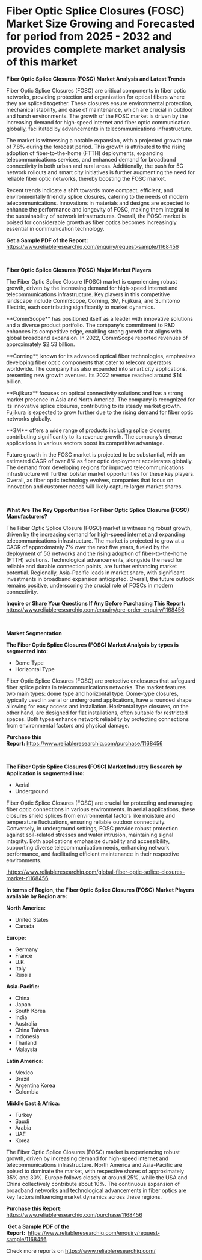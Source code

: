 <p><h1>Fiber Optic Splice Closures (FOSC) Market Size Growing and Forecasted for period from 2025 - 2032 and provides complete market analysis of this market</h1></p><p><strong>Fiber Optic Splice Closures (FOSC) Market Analysis and Latest Trends</strong></p>
<p><p>Fiber Optic Splice Closures (FOSC) are critical components in fiber optic networks, providing protection and organization for optical fibers where they are spliced together. These closures ensure environmental protection, mechanical stability, and ease of maintenance, which are crucial in outdoor and harsh environments. The growth of the FOSC market is driven by the increasing demand for high-speed internet and fiber optic communication globally, facilitated by advancements in telecommunications infrastructure.</p><p>The market is witnessing a notable expansion, with a projected growth rate of 7.8% during the forecast period. This growth is attributed to the rising adoption of fiber-to-the-home (FTTH) deployments, expanding telecommunications services, and enhanced demand for broadband connectivity in both urban and rural areas. Additionally, the push for 5G network rollouts and smart city initiatives is further augmenting the need for reliable fiber optic networks, thereby boosting the FOSC market.</p><p>Recent trends indicate a shift towards more compact, efficient, and environmentally friendly splice closures, catering to the needs of modern telecommunications. Innovations in materials and designs are expected to enhance the performance and longevity of FOSC, making them integral to the sustainability of network infrastructures. Overall, the FOSC market is poised for considerable growth as fiber optics becomes increasingly essential in communication technology.</p></p>
<p><strong>Get a Sample PDF of the Report:&nbsp;</strong> <a href="https://www.reliableresearchiq.com/enquiry/request-sample/1168456?utm_campaign=2267&utm_medium=2&utm_source=Github&utm_content=ia&utm_term=15022025&utm_id=fiber-optic-splice-closures-fosc">https://www.reliableresearchiq.com/enquiry/request-sample/1168456</a></p>
<p>&nbsp;</p>
<p><strong>Fiber Optic Splice Closures (FOSC) Major Market Players</strong></p>
<p><p>The Fiber Optic Splice Closure (FOSC) market is experiencing robust growth, driven by the increasing demand for high-speed internet and telecommunications infrastructure. Key players in this competitive landscape include CommScope, Corning, 3M, Fujikura, and Sumitomo Electric, each contributing significantly to market dynamics.</p><p>**CommScope** has positioned itself as a leader with innovative solutions and a diverse product portfolio. The company's commitment to R&D enhances its competitive edge, enabling strong growth that aligns with global broadband expansion. In 2022, CommScope reported revenues of approximately $2.53 billion.</p><p>**Corning**, known for its advanced optical fiber technologies, emphasizes developing fiber optic components that cater to telecom operators worldwide. The company has also expanded into smart city applications, presenting new growth avenues. Its 2022 revenue reached around $14 billion.</p><p>**Fujikura** focuses on optical connectivity solutions and has a strong market presence in Asia and North America. The company is recognized for its innovative splice closures, contributing to its steady market growth. Fujikura is expected to grow further due to the rising demand for fiber optic networks globally.</p><p>**3M** offers a wide range of products including splice closures, contributing significantly to its revenue growth. The company’s diverse applications in various sectors boost its competitive advantage.</p><p>Future growth in the FOSC market is projected to be substantial, with an estimated CAGR of over 8% as fiber optic deployment accelerates globally. The demand from developing regions for improved telecommunications infrastructure will further bolster market opportunities for these key players. Overall, as fiber optic technology evolves, companies that focus on innovation and customer needs will likely capture larger market shares.</p></p>
<p>&nbsp;</p>
<p><strong>What Are The Key Opportunities For Fiber Optic Splice Closures (FOSC) Manufacturers?</strong></p>
<p><p>The Fiber Optic Splice Closure (FOSC) market is witnessing robust growth, driven by the increasing demand for high-speed internet and expanding telecommunications infrastructure. The market is projected to grow at a CAGR of approximately 7% over the next five years, fueled by the deployment of 5G networks and the rising adoption of fiber-to-the-home (FTTH) solutions. Technological advancements, alongside the need for reliable and durable connection points, are further enhancing market potential. Regionally, Asia-Pacific leads in market share, with significant investments in broadband expansion anticipated. Overall, the future outlook remains positive, underscoring the crucial role of FOSCs in modern connectivity.</p></p>
<p><strong>Inquire or Share Your Questions If Any Before Purchasing This Report:</strong> <a href="https://www.reliableresearchiq.com/enquiry/pre-order-enquiry/1168456?utm_campaign=2267&utm_medium=2&utm_source=Github&utm_content=ia&utm_term=15022025&utm_id=fiber-optic-splice-closures-fosc">https://www.reliableresearchiq.com/enquiry/pre-order-enquiry/1168456</a></p>
<p>&nbsp;</p>
<p><strong>Market Segmentation</strong></p>
<p><strong>The Fiber Optic Splice Closures (FOSC) Market Analysis by types is segmented into:</strong></p>
<p><ul><li>Dome Type</li><li>Horizontal Type</li></ul></p>
<p><p>Fiber Optic Splice Closures (FOSC) are protective enclosures that safeguard fiber splice points in telecommunications networks. The market features two main types: dome type and horizontal type. Dome-type closures, typically used in aerial or underground applications, have a rounded shape allowing for easy access and installation. Horizontal type closures, on the other hand, are designed for flat installations, often suitable for restricted spaces. Both types enhance network reliability by protecting connections from environmental factors and physical damage.</p></p>
<p><strong>Purchase this Report:&nbsp;</strong><a href="https://www.reliableresearchiq.com/purchase/1168456?utm_campaign=2267&utm_medium=2&utm_source=Github&utm_content=ia&utm_term=15022025&utm_id=fiber-optic-splice-closures-fosc">https://www.reliableresearchiq.com/purchase/1168456</a></p>
<p>&nbsp;</p>
<p><strong>The Fiber Optic Splice Closures (FOSC) Market Industry Research by Application is segmented into:</strong></p>
<p><ul><li>Aerial</li><li>Underground</li></ul></p>
<p><p>Fiber Optic Splice Closures (FOSC) are crucial for protecting and managing fiber optic connections in various environments. In aerial applications, these closures shield splices from environmental factors like moisture and temperature fluctuations, ensuring reliable outdoor connectivity. Conversely, in underground settings, FOSC provide robust protection against soil-related stresses and water intrusion, maintaining signal integrity. Both applications emphasize durability and accessibility, supporting diverse telecommunication needs, enhancing network performance, and facilitating efficient maintenance in their respective environments.</p></p>
<p><a href="https://www.reliableresearchiq.com/global-fiber-optic-splice-closures-market-r1168456?utm_campaign=2267&utm_medium=2&utm_source=Github&utm_content=ia&utm_term=15022025&utm_id=fiber-optic-splice-closures-fosc">&nbsp;https://www.reliableresearchiq.com/global-fiber-optic-splice-closures-market-r1168456</a></p>
<p><strong>In terms of Region, the Fiber Optic Splice Closures (FOSC) Market Players available by Region are:</strong></p>
<p>
    <p> <strong> North America: </strong>
        <ul>
            <li>United States</li>
            <li>Canada</li>
        </ul>
        </p> 
    <p> <strong> Europe: </strong>
        <ul>
            <li>Germany</li>
            <li>France</li>
            <li>U.K.</li>
            <li>Italy</li>
            <li>Russia</li>
        </ul>
        </p> 
    <p> <strong> Asia-Pacific: </strong>
        <ul>
            <li>China</li>
            <li>Japan</li>
            <li>South Korea</li>
            <li>India</li>
            <li>Australia</li>
            <li>China Taiwan</li>
            <li>Indonesia</li>
            <li>Thailand</li>
            <li>Malaysia</li>
        </ul>
        </p> 
    <p> <strong> Latin America: </strong>
        <ul>
            <li>Mexico</li>
            <li>Brazil</li>
            <li>Argentina Korea</li>
            <li>Colombia</li>
        </ul>
        </p> 
    <p> <strong> Middle East & Africa: </strong>
        <ul>
            <li>Turkey</li>
            <li>Saudi</li>
            <li>Arabia</li>
            <li>UAE</li>
            <li>Korea</li>
        </ul>
    </p>
    </p>
<p><p>The Fiber Optic Splice Closures (FOSC) market is experiencing robust growth, driven by increasing demand for high-speed internet and telecommunications infrastructure. North America and Asia-Pacific are poised to dominate the market, with respective shares of approximately 35% and 30%. Europe follows closely at around 25%, while the USA and China collectively contribute about 10%. The continuous expansion of broadband networks and technological advancements in fiber optics are key factors influencing market dynamics across these regions.</p></p>
<p><strong>Purchase this Report: </strong><a href="https://www.reliableresearchiq.com/purchase/1168456?utm_campaign=2267&utm_medium=2&utm_source=Github&utm_content=ia&utm_term=15022025&utm_id=fiber-optic-splice-closures-fosc">https://www.reliableresearchiq.com/purchase/1168456</a></p>
<p>&nbsp;<strong>Get a Sample PDF of the Report:&nbsp;&nbsp;</strong><a href="https://www.reliableresearchiq.com/enquiry/request-sample/1168456?utm_campaign=2267&utm_medium=2&utm_source=Github&utm_content=ia&utm_term=15022025&utm_id=fiber-optic-splice-closures-fosc">https://www.reliableresearchiq.com/enquiry/request-sample/1168456</a></p>
<p><strong></strong></p>
<p>Check more reports on <a href="https://www.reliableresearchiq.com/?utm_campaign=2267&utm_medium=2&utm_source=Github&utm_content=ia&utm_term=15022025&utm_id=fiber-optic-splice-closures-fosc">https://www.reliableresearchiq.com/</a></p>